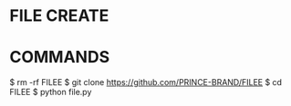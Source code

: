 # FILE CREATE
# COMMANDS
$ rm -rf FILEE
$ git clone https://github.com/PRINCE-BRAND/FILEE
$ cd FILEE
$ python file.py
